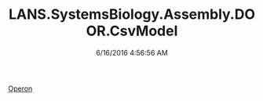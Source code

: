 ﻿---
title: LANS.SystemsBiology.Assembly.DOOR.CsvModel
date: 6/16/2016 4:56:56 AM
---

[Operon](T-LANS.SystemsBiology.Assembly.DOOR.CsvModel.Operon.html)
